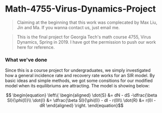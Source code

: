 <script type="text/javascript" src="http://cdn.mathjax.org/mathjax/latest/MathJax.js?config=default"></script>

# Math-4755-Virus-Dynamics-Project

> Claiming at the beginning that this work was complecated by Max Liu, Jin and Ma. If you wanna contact us, just email me.

> This is the final project for Georgia Tech's math course 4755, Virus Dynamics, Spring in 2019. I have got the permission to push our work here for reference.

### What we've done
Since this is a course project for undergraduates, we simply investigated how a general incidence rate and recovery rate works for an SIR model. By basic ideas and simple methods, we got some consitions for our modified model when its equilibriums are attracting. The model is showing below:

$$
\begin{equation}
\left\{
\begin{aligned}
\dot{S} &= dN - dS -\dfrac{\beta SI}{\phi(I)}\\
\dot{I} &= \dfrac{\beta SI}{\phi(I)} - dI - r(I)I\\
\dot{R} &= r(I)I -dR
\end{aligned}
\right.
\end{equation}$$


